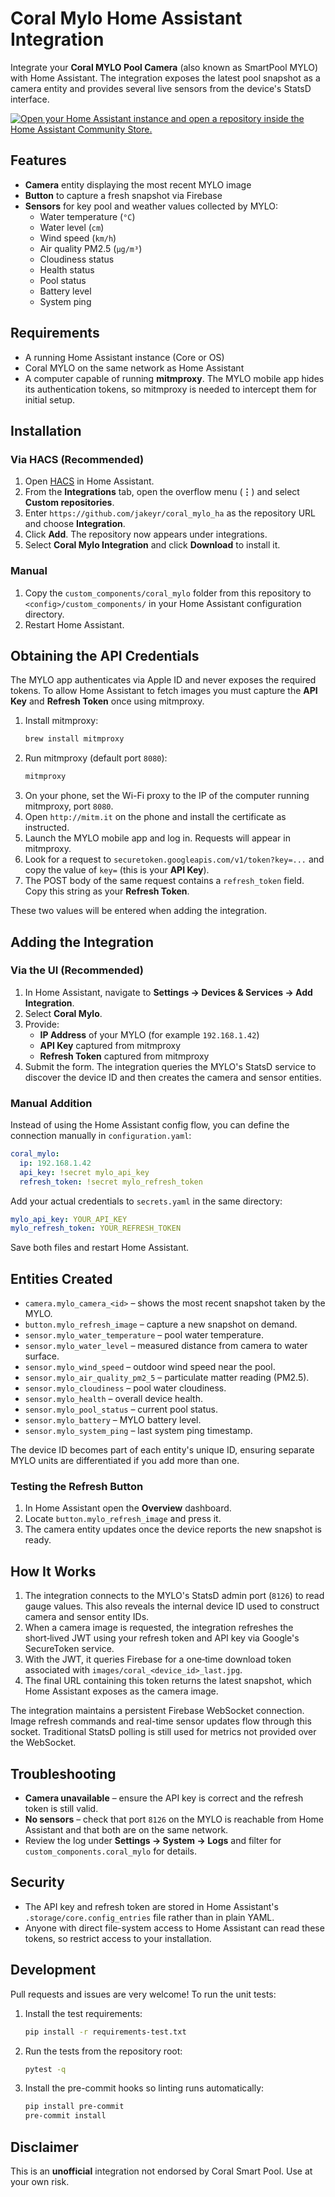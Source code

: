 # Coral Mylo Home Assistant Integration

Integrate your **Coral MYLO Pool Camera** (also known as SmartPool MYLO) with Home Assistant. The integration exposes the latest pool snapshot as a camera entity and provides several live sensors from the device's StatsD interface.

[![Open your Home Assistant instance and open a repository inside the Home Assistant Community Store.](https://my.home-assistant.io/badges/hacs_repository.svg)](https://my.home-assistant.io/redirect/hacs_repository/?owner=jakeyr&repository=coral_mylo_ha&category=integration)

## Features
- **Camera** entity displaying the most recent MYLO image
- **Button** to capture a fresh snapshot via Firebase
- **Sensors** for key pool and weather values collected by MYLO:
  - Water temperature (`°C`)
  - Water level (`cm`)
  - Wind speed (`km/h`)
  - Air quality PM2.5 (`µg/m³`)
  - Cloudiness status
  - Health status
  - Pool status
  - Battery level
  - System ping

## Requirements
- A running Home Assistant instance (Core or OS)
- Coral MYLO on the same network as Home Assistant
- A computer capable of running **mitmproxy**. The MYLO mobile app hides its authentication tokens, so mitmproxy is needed to intercept them for initial setup.

## Installation

### Via HACS (Recommended)
1. Open [HACS](https://hacs.xyz/) in Home Assistant.
2. From the **Integrations** tab, open the overflow menu (**⋮**) and select **Custom repositories**.
3. Enter `https://github.com/jakeyr/coral_mylo_ha` as the repository URL and choose **Integration**.
4. Click **Add**. The repository now appears under integrations.
5. Select **Coral Mylo Integration** and click **Download** to install it.

### Manual
1. Copy the `custom_components/coral_mylo` folder from this repository to `<config>/custom_components/` in your Home Assistant configuration directory.
2. Restart Home Assistant.

## Obtaining the API Credentials
The MYLO app authenticates via Apple ID and never exposes the required tokens. To allow Home Assistant to fetch images you must capture the **API Key** and **Refresh Token** once using mitmproxy.

1. Install mitmproxy:
   ```bash
   brew install mitmproxy
   ```
2. Run mitmproxy (default port `8080`):
   ```bash
   mitmproxy
   ```
3. On your phone, set the Wi-Fi proxy to the IP of the computer running mitmproxy, port `8080`.
4. Open `http://mitm.it` on the phone and install the certificate as instructed.
5. Launch the MYLO mobile app and log in. Requests will appear in mitmproxy.
6. Look for a request to `securetoken.googleapis.com/v1/token?key=...` and copy the value of `key=` (this is your **API Key**).
7. The POST body of the same request contains a `refresh_token` field. Copy this string as your **Refresh Token**.

These two values will be entered when adding the integration.

## Adding the Integration

### Via the UI (Recommended)
1. In Home Assistant, navigate to **Settings → Devices & Services → Add Integration**.
2. Select **Coral Mylo**.
3. Provide:
   - **IP Address** of your MYLO (for example `192.168.1.42`)
   - **API Key** captured from mitmproxy
   - **Refresh Token** captured from mitmproxy
4. Submit the form. The integration queries the MYLO's StatsD service to discover the device ID and then creates the camera and sensor entities.

### Manual Addition
Instead of using the Home Assistant config flow, you can define the connection manually in `configuration.yaml`:

```yaml
coral_mylo:
  ip: 192.168.1.42
  api_key: !secret mylo_api_key
  refresh_token: !secret mylo_refresh_token
```

Add your actual credentials to `secrets.yaml` in the same directory:

```yaml
mylo_api_key: YOUR_API_KEY
mylo_refresh_token: YOUR_REFRESH_TOKEN
```

Save both files and restart Home Assistant.

## Entities Created
- `camera.mylo_camera_<id>` – shows the most recent snapshot taken by the MYLO.
- `button.mylo_refresh_image` – capture a new snapshot on demand.
- `sensor.mylo_water_temperature` – pool water temperature.
- `sensor.mylo_water_level` – measured distance from camera to water surface.
- `sensor.mylo_wind_speed` – outdoor wind speed near the pool.
- `sensor.mylo_air_quality_pm2_5` – particulate matter reading (PM2.5).
- `sensor.mylo_cloudiness` – pool water cloudiness.
- `sensor.mylo_health` – overall device health.
- `sensor.mylo_pool_status` – current pool status.
- `sensor.mylo_battery` – MYLO battery level.
- `sensor.mylo_system_ping` – last system ping timestamp.

The device ID becomes part of each entity's unique ID, ensuring separate MYLO units are differentiated if you add more than one.

### Testing the Refresh Button
1. In Home Assistant open the **Overview** dashboard.
2. Locate `button.mylo_refresh_image` and press it.
3. The camera entity updates once the device reports the new snapshot is ready.

## How It Works
1. The integration connects to the MYLO's StatsD admin port (`8126`) to read gauge values. This also reveals the internal device ID used to construct camera and sensor entity IDs.
2. When a camera image is requested, the integration refreshes the short‑lived JWT using your refresh token and API key via Google's SecureToken service.
3. With the JWT, it queries Firebase for a one‑time download token associated with `images/coral_<device_id>_last.jpg`.
4. The final URL containing this token returns the latest snapshot, which Home Assistant exposes as the camera image.

The integration maintains a persistent Firebase WebSocket connection. Image refresh commands and real-time sensor updates flow through this socket. Traditional StatsD polling is still used for metrics not provided over the WebSocket.

## Troubleshooting
- **Camera unavailable** – ensure the API key is correct and the refresh token is still valid.
- **No sensors** – check that port `8126` on the MYLO is reachable from Home Assistant and that both are on the same network.
- Review the log under **Settings → System → Logs** and filter for `custom_components.coral_mylo` for details.

## Security
- The API key and refresh token are stored in Home Assistant's `.storage/core.config_entries` file rather than in plain YAML.
- Anyone with direct file-system access to Home Assistant can read these tokens, so restrict access to your installation.

## Development
Pull requests and issues are very welcome! To run the unit tests:

1. Install the test requirements:
   ```bash
   pip install -r requirements-test.txt
   ```
2. Run the tests from the repository root:
   ```bash
   pytest -q
   ```
3. Install the pre-commit hooks so linting runs automatically:
   ```bash
   pip install pre-commit
   pre-commit install
   ```

## Disclaimer
This is an **unofficial** integration not endorsed by Coral Smart Pool. Use at your own risk.
